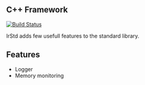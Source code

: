 ## C++ Framework

[![Build Status](https://travis-ci.org/blaizard/IrStd.svg?branch=master)](https://travis-ci.org/blaizard/IrStd)

IrStd adds few usefull features to the standard library.

## Features

* Logger
* Memory monitoring
